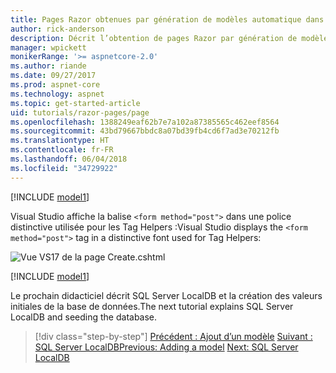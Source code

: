 ```yaml
---
title: Pages Razor obtenues par génération de modèles automatique dans ASP.NET Core
author: rick-anderson
description: Décrit l’obtention de pages Razor par génération de modèles automatique.
manager: wpickett
monikerRange: '>= aspnetcore-2.0'
ms.author: riande
ms.date: 09/27/2017
ms.prod: aspnet-core
ms.technology: aspnet
ms.topic: get-started-article
uid: tutorials/razor-pages/page
ms.openlocfilehash: 1388249eaf62b7e7a102a87385565c462eef8564
ms.sourcegitcommit: 43bd79667bbdc8a07bd39fb4cd6f7ad3e70212fb
ms.translationtype: HT
ms.contentlocale: fr-FR
ms.lasthandoff: 06/04/2018
ms.locfileid: "34729922"
---
```

[!INCLUDE [model1](../../includes/RP/page1.md)]

<span data-ttu-id="c0978-103">Visual Studio affiche la balise `<form method="post">` dans une police distinctive utilisée pour les Tag Helpers :</span><span class="sxs-lookup"><span data-stu-id="c0978-103">Visual Studio displays the `<form method="post">` tag in a distinctive font used for Tag Helpers:</span></span> 

![Vue VS17 de la page Create.cshtml](page/_static/th.png)

[!INCLUDE [model1](../../includes/RP/page2.md)]

<span data-ttu-id="c0978-105">Le prochain didacticiel décrit SQL Server LocalDB et la création des valeurs initiales de la base de données.</span><span class="sxs-lookup"><span data-stu-id="c0978-105">The next tutorial explains SQL Server LocalDB and seeding the database.</span></span>

> [!div class="step-by-step"]
> <span data-ttu-id="c0978-106">[Précédent : Ajout d’un modèle](xref:tutorials/razor-pages/model)
> [Suivant : SQL Server LocalDB](xref:tutorials/razor-pages/sql)</span><span class="sxs-lookup"><span data-stu-id="c0978-106">[Previous: Adding a model](xref:tutorials/razor-pages/model)
[Next: SQL Server LocalDB](xref:tutorials/razor-pages/sql)</span></span>
